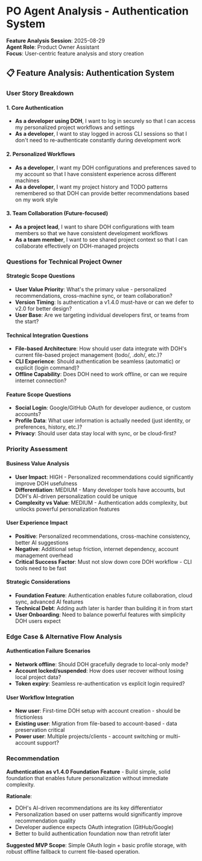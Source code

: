 # PO Agent Analysis - Authentication System

**Feature Analysis Session**: 2025-08-29  
**Agent Role**: Product Owner Assistant  
**Focus**: User-centric feature analysis and story creation

## 📋 **Feature Analysis: Authentication System**

### **User Story Breakdown**

#### **1. Core Authentication**

- **As a developer using DOH**, I want to log in securely so that I can access my personalized project workflows and
  settings
- **As a developer**, I want to stay logged in across CLI sessions so that I don't need to re-authenticate constantly
  during development work

#### **2. Personalized Workflows**

- **As a developer**, I want my DOH configurations and preferences saved to my account so that I have consistent
  experience across different machines
- **As a developer**, I want my project history and TODO patterns remembered so that DOH can provide better
  recommendations based on my work style

#### **3. Team Collaboration** (Future-focused)

- **As a project lead**, I want to share DOH configurations with team members so that we have consistent development
  workflows
- **As a team member**, I want to see shared project context so that I can collaborate effectively on DOH-managed
  projects

### **Questions for Technical Project Owner**

#### **Strategic Scope Questions**

- **User Value Priority**: What's the primary value - personalized recommendations, cross-machine sync, or team
  collaboration?
- **Version Timing**: Is authentication a v1.4.0 must-have or can we defer to v2.0 for better design?
- **User Base**: Are we targeting individual developers first, or teams from the start?

#### **Technical Integration Questions**

- **File-based Architecture**: How should user data integrate with DOH's current file-based project management (todo/,
  .doh/, etc.)?
- **CLI Experience**: Should authentication be seamless (automatic) or explicit (login command)?
- **Offline Capability**: Does DOH need to work offline, or can we require internet connection?

#### **Feature Scope Questions**

- **Social Login**: Google/GitHub OAuth for developer audience, or custom accounts?
- **Profile Data**: What user information is actually needed (just identity, or preferences, history, etc.)?
- **Privacy**: Should user data stay local with sync, or be cloud-first?

### **Priority Assessment**

#### **Business Value Analysis**

- **User Impact**: HIGH - Personalized recommendations could significantly improve DOH usefulness
- **Differentiation**: MEDIUM - Many developer tools have accounts, but DOH's AI-driven personalization could be unique
- **Complexity vs Value**: MEDIUM - Authentication adds complexity, but unlocks powerful personalization features

#### **User Experience Impact**

- **Positive**: Personalized recommendations, cross-machine consistency, better AI suggestions
- **Negative**: Additional setup friction, internet dependency, account management overhead
- **Critical Success Factor**: Must not slow down core DOH workflow - CLI tools need to be fast

#### **Strategic Considerations**

- **Foundation Feature**: Authentication enables future collaboration, cloud sync, advanced AI features
- **Technical Debt**: Adding auth later is harder than building it in from start
- **User Onboarding**: Need to balance powerful features with simplicity DOH users expect

### **Edge Case & Alternative Flow Analysis**

#### **Authentication Failure Scenarios**

- **Network offline**: Should DOH gracefully degrade to local-only mode?
- **Account locked/suspended**: How does user recover without losing local project data?
- **Token expiry**: Seamless re-authentication vs explicit login required?

#### **User Workflow Integration**

- **New user**: First-time DOH setup with account creation - should be frictionless
- **Existing user**: Migration from file-based to account-based - data preservation critical
- **Power user**: Multiple projects/clients - account switching or multi-account support?

### **Recommendation**

**Authentication as v1.4.0 Foundation Feature** - Build simple, solid foundation that enables future personalization
without immediate complexity.

**Rationale**:

- DOH's AI-driven recommendations are its key differentiator
- Personalization based on user patterns would significantly improve recommendation quality
- Developer audience expects OAuth integration (GitHub/Google)
- Better to build authentication foundation now than retrofit later

**Suggested MVP Scope**: Simple OAuth login + basic profile storage, with robust offline fallback to current file-based
operation.
